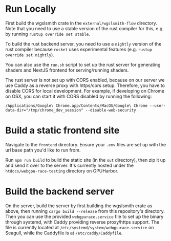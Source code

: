 # Run Locally

First build the wgslsmith crate in the `external/wgslsmith-flow` directory. Note that you need to use a stable version of the rust compiler for this, e.g. by running `rustup override set stable`.

To build the rust backend server, you need to use a `nightly` version of the rust compiler because `rocket` uses experimental features (e.g. `rustup override set nightly`).

You can also use the `run.sh` script to set up the rust server for generating shaders and NextJS frontend for serving/running shaders.

The rust server is not set up with CORS enabled, because on our server we use Caddy as a reverse proxy with https/cors setup. Therefore, you have to disable CORS for local development. For example, if developing on Chrome on OSX, you can start it with CORS disabled by running the following:

```
/Applications/Google\ Chrome.app/Contents/MacOS/Google\ Chrome --user-data-dir="/tmp/chrome_dev_session" --disable-web-security
```

# Build a static frontend site

Navigate to the `frontend` directory. Ensure your `.env` files are set up with the url base path you'd like to run from.

Run `npm run build` to build the static site (in the `out` directory), then zip it up and send it over to the server. It's currently hosted under the `htdocs/webgpu-race-testing` directory on GPUHarbor.

# Build the backend server

On the server, build the server by first building the wgslsmith crate as above, then running `cargo build --release` from this repository's directory. Then you can use the provided `webgpurace.service` file to set up the binary through systemd, with Caddy providing reverse proxy/https support. The file is currently located at `/etc/systemd/system/webgpurace.service` on Seagull, while the Caddyfile is at `/etc/caddy/Caddyfile`.
